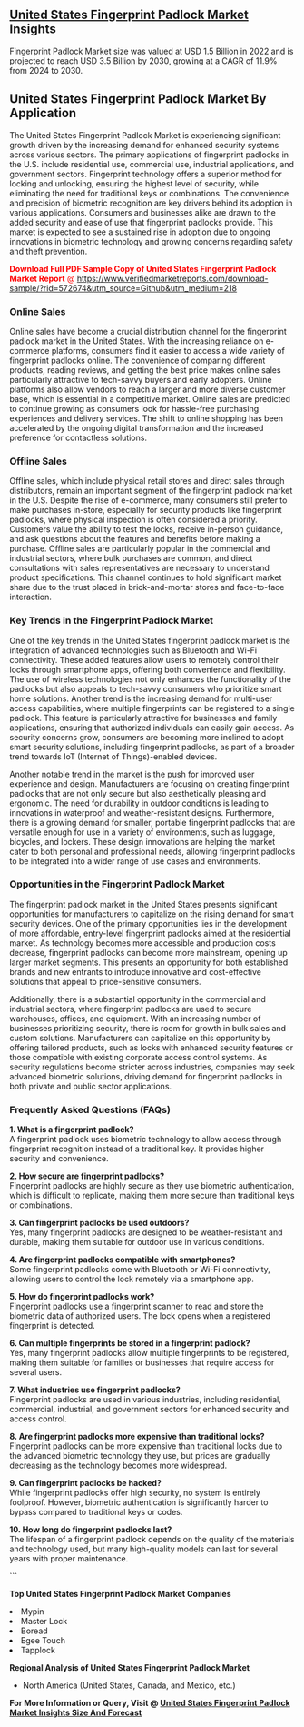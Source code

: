 <h2><a href="https://www.verifiedmarketreports.com/download-sample/?rid=572674&amp;utm_source=Github&amp;utm_medium=218" target="_blank">United States Fingerprint Padlock Market</a> Insights</h2><p>Fingerprint Padlock Market size was valued at USD 1.5 Billion in 2022 and is projected to reach USD 3.5 Billion by 2030, growing at a CAGR of 11.9% from 2024 to 2030.</p><p> <h2>United States Fingerprint Padlock Market By Application</h2> <p>The United States Fingerprint Padlock Market is experiencing significant growth driven by the increasing demand for enhanced security systems across various sectors. The primary applications of fingerprint padlocks in the U.S. include residential use, commercial use, industrial applications, and government sectors. Fingerprint technology offers a superior method for locking and unlocking, ensuring the highest level of security, while eliminating the need for traditional keys or combinations. The convenience and precision of biometric recognition are key drivers behind its adoption in various applications. Consumers and businesses alike are drawn to the added security and ease of use that fingerprint padlocks provide. This market is expected to see a sustained rise in adoption due to ongoing innovations in biometric technology and growing concerns regarding safety and theft prevention.</p> <p><p><span class=""><span style="color: #ff0000;"><strong>Download Full PDF Sample Copy of United States Fingerprint Padlock Market Report</strong> @ </span><a href="https://www.verifiedmarketreports.com/download-sample/?rid=572674&amp;utm_source=Github&amp;utm_medium=218" target="_blank">https://www.verifiedmarketreports.com/download-sample/?rid=572674&amp;utm_source=Github&amp;utm_medium=218</a></span></p></p> <h3>Online Sales</h3> <p>Online sales have become a crucial distribution channel for the fingerprint padlock market in the United States. With the increasing reliance on e-commerce platforms, consumers find it easier to access a wide variety of fingerprint padlocks online. The convenience of comparing different products, reading reviews, and getting the best price makes online sales particularly attractive to tech-savvy buyers and early adopters. Online platforms also allow vendors to reach a larger and more diverse customer base, which is essential in a competitive market. Online sales are predicted to continue growing as consumers look for hassle-free purchasing experiences and delivery services. The shift to online shopping has been accelerated by the ongoing digital transformation and the increased preference for contactless solutions.</p> <h3>Offline Sales</h3> <p>Offline sales, which include physical retail stores and direct sales through distributors, remain an important segment of the fingerprint padlock market in the U.S. Despite the rise of e-commerce, many consumers still prefer to make purchases in-store, especially for security products like fingerprint padlocks, where physical inspection is often considered a priority. Customers value the ability to test the locks, receive in-person guidance, and ask questions about the features and benefits before making a purchase. Offline sales are particularly popular in the commercial and industrial sectors, where bulk purchases are common, and direct consultations with sales representatives are necessary to understand product specifications. This channel continues to hold significant market share due to the trust placed in brick-and-mortar stores and face-to-face interaction.</p> <h3>Key Trends in the Fingerprint Padlock Market</h3> <p>One of the key trends in the United States fingerprint padlock market is the integration of advanced technologies such as Bluetooth and Wi-Fi connectivity. These added features allow users to remotely control their locks through smartphone apps, offering both convenience and flexibility. The use of wireless technologies not only enhances the functionality of the padlocks but also appeals to tech-savvy consumers who prioritize smart home solutions. Another trend is the increasing demand for multi-user access capabilities, where multiple fingerprints can be registered to a single padlock. This feature is particularly attractive for businesses and family applications, ensuring that authorized individuals can easily gain access. As security concerns grow, consumers are becoming more inclined to adopt smart security solutions, including fingerprint padlocks, as part of a broader trend towards IoT (Internet of Things)-enabled devices.</p> <p>Another notable trend in the market is the push for improved user experience and design. Manufacturers are focusing on creating fingerprint padlocks that are not only secure but also aesthetically pleasing and ergonomic. The need for durability in outdoor conditions is leading to innovations in waterproof and weather-resistant designs. Furthermore, there is a growing demand for smaller, portable fingerprint padlocks that are versatile enough for use in a variety of environments, such as luggage, bicycles, and lockers. These design innovations are helping the market cater to both personal and professional needs, allowing fingerprint padlocks to be integrated into a wider range of use cases and environments.</p> <h3>Opportunities in the Fingerprint Padlock Market</h3> <p>The fingerprint padlock market in the United States presents significant opportunities for manufacturers to capitalize on the rising demand for smart security devices. One of the primary opportunities lies in the development of more affordable, entry-level fingerprint padlocks aimed at the residential market. As technology becomes more accessible and production costs decrease, fingerprint padlocks can become more mainstream, opening up larger market segments. This presents an opportunity for both established brands and new entrants to introduce innovative and cost-effective solutions that appeal to price-sensitive consumers.</p> <p>Additionally, there is a substantial opportunity in the commercial and industrial sectors, where fingerprint padlocks are used to secure warehouses, offices, and equipment. With an increasing number of businesses prioritizing security, there is room for growth in bulk sales and custom solutions. Manufacturers can capitalize on this opportunity by offering tailored products, such as locks with enhanced security features or those compatible with existing corporate access control systems. As security regulations become stricter across industries, companies may seek advanced biometric solutions, driving demand for fingerprint padlocks in both private and public sector applications.</p> <h3>Frequently Asked Questions (FAQs)</h3> <p><strong>1. What is a fingerprint padlock?</strong><br> A fingerprint padlock uses biometric technology to allow access through fingerprint recognition instead of a traditional key. It provides higher security and convenience.</p> <p><strong>2. How secure are fingerprint padlocks?</strong><br> Fingerprint padlocks are highly secure as they use biometric authentication, which is difficult to replicate, making them more secure than traditional keys or combinations.</p> <p><strong>3. Can fingerprint padlocks be used outdoors?</strong><br> Yes, many fingerprint padlocks are designed to be weather-resistant and durable, making them suitable for outdoor use in various conditions.</p> <p><strong>4. Are fingerprint padlocks compatible with smartphones?</strong><br> Some fingerprint padlocks come with Bluetooth or Wi-Fi connectivity, allowing users to control the lock remotely via a smartphone app.</p> <p><strong>5. How do fingerprint padlocks work?</strong><br> Fingerprint padlocks use a fingerprint scanner to read and store the biometric data of authorized users. The lock opens when a registered fingerprint is detected.</p> <p><strong>6. Can multiple fingerprints be stored in a fingerprint padlock?</strong><br> Yes, many fingerprint padlocks allow multiple fingerprints to be registered, making them suitable for families or businesses that require access for several users.</p> <p><strong>7. What industries use fingerprint padlocks?</strong><br> Fingerprint padlocks are used in various industries, including residential, commercial, industrial, and government sectors for enhanced security and access control.</p> <p><strong>8. Are fingerprint padlocks more expensive than traditional locks?</strong><br> Fingerprint padlocks can be more expensive than traditional locks due to the advanced biometric technology they use, but prices are gradually decreasing as the technology becomes more widespread.</p> <p><strong>9. Can fingerprint padlocks be hacked?</strong><br> While fingerprint padlocks offer high security, no system is entirely foolproof. However, biometric authentication is significantly harder to bypass compared to traditional keys or codes.</p> <p><strong>10. How long do fingerprint padlocks last?</strong><br> The lifespan of a fingerprint padlock depends on the quality of the materials and technology used, but many high-quality models can last for several years with proper maintenance.</p> ```</p><p><strong>Top United States Fingerprint Padlock Market Companies</strong></p><div data-test-id=""><p><li>Mypin</li><li> Master Lock</li><li> Boread</li><li> Egee Touch</li><li> Tapplock</li></p><div><strong>Regional Analysis of&nbsp;United States Fingerprint Padlock Market</strong></div><ul><li dir="ltr"><p dir="ltr">North America&nbsp;(United States, Canada, and Mexico, etc.)</p></li></ul><p><strong>For More Information or Query, Visit @&nbsp;</strong><strong><a href="https://www.verifiedmarketreports.com/product/fingerprint-padlock-market/?utm_source=Github&amp;utm_medium=218" target="_blank">United States Fingerprint Padlock Market Insights Size And Forecast</a></strong></p></div>
